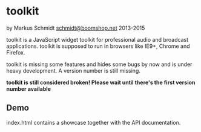 toolkit
=======

by Markus Schmidt <schmidt@boomshop.net> 2013-2015

toolkit is a JavaScript widget toolkit for professional audio and
broadcast applications. toolkit is  supposed to run in browsers like
IE9+, Chrome and Firefox.

toolkit is missing some features and hides some bugs by now and is under
heavy development. A version number is still missing. 

**toolkit is still considered broken! Please wait until there's the first
version number available**

Demo
----

index.html contains a showcase together with the API documentation.
